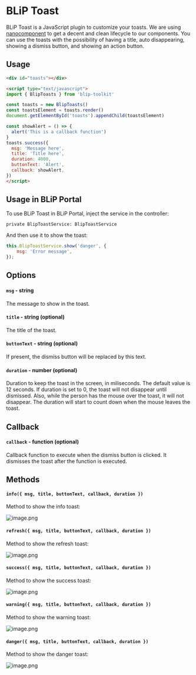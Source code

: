 # BLiP Toast

BLiP Toast is a JavaScript plugin to customize your toasts. We are using [nanocomponent](https://github.com/choojs/nanocomponent) to get a decent and clean lifecycle to our components. You can use the toasts with the possibility of having a title, auto disappearing, showing a dismiss button, and showing an action button.


## Usage

```html
<div id="toasts"></div>

<script type="text/javascript">
import { BlipToasts } from 'blip-toolkit'

const toasts = new BlipToasts()
const toastsElement = toasts.render()
document.getElementById('toasts').appendChild(toastsElement)

const showAlert = () => {
  alert('This is a callback function')
}
toasts.success({
  msg: 'Message here',
  title: 'Title here',
  duration: 4000,
  buttonText: 'Alert',
  callback: showAlert,
})
</script>
```


## Usage in BLiP Portal

To use BLiP Toast in BLiP Portal, inject the service in the controller:

`private BlipToastService: BlipToastService`

And then use it to show the toast:

```javascript
this.BlipToastService.show('danger', {
    msg: 'Error message',
});
```


## Options

#### `msg` - string

The message to show in the toast.

#### `title` - string (optional)

The title of the toast.

#### `buttonText` - string (optional)

If present, the dismiss button will be replaced by this text.

#### `duration` - number (optional)

Duration to keep the toast in the screen, in miliseconds. The default value is 12 seconds. If duration is set to 0, the toast will not disappear until dismissed.
Also, while the person has the mouse over the toast, it will not disappear. The duration will start to count down when the mouse leaves the toast.


## Callback

#### `callback` - function (optional)

Callback function to execute when the dismiss button is clicked. It dismisses the toast after the function is executed.


## Methods

#### `info({ msg, title, buttonText, callback, duration })`

Method to show the info toast:

![image.png](https://s3-sa-east-1.amazonaws.com/msging.net/Services/Images/c6eaac30-25ee-47c2-885d-2f650b1accc4)

#### `refresh({ msg, title, buttonText, callback, duration })`

Method to show the refresh toast:

![image.png](https://s3-sa-east-1.amazonaws.com/msging.net/Services/Images/9f15de47-93f0-4ab0-934b-7fd931270883)

#### `success({ msg, title, buttonText, callback, duration })`

Method to show the success toast:

![image.png](https://s3-sa-east-1.amazonaws.com/msging.net/Services/Images/37062cbc-bdeb-4fff-82cd-06ce2dbce4c4)

#### `warning({ msg, title, buttonText, callback, duration })`

Method to show the warning toast:

![image.png](https://s3-sa-east-1.amazonaws.com/msging.net/Services/Images/193b1dec-3305-4fb8-a788-dae879b91120)

#### `danger({ msg, title, buttonText, callback, duration })`

Method to show the danger toast:

![image.png](https://s3-sa-east-1.amazonaws.com/msging.net/Services/Images/c711083b-bb08-4fec-a462-4bf4c8c4db5b)
